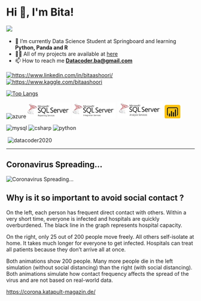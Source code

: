 <h1 align="left">Hi 👋, I'm Bita!</h1>


![](https://komarev.com/ghpvc/?username=DataCoder2020)

- 🌱 I’m currently Data Science Student at Springboard and learning **Python, Panda and R**
- 👨‍💻 All of my projects are available at [here](https://github.com/DataCoder2020?tab=repositories)
- 📫 How to reach me **Datacoder.ba@gmail.com**

<p align="left">
<a href="https://www.linkedin.com/in/bitaashoori/" target="blank"><img align="center" src="https://cdn.jsdelivr.net/npm/simple-icons@3.0.1/icons/linkedin.svg" alt="https://www.linkedin.com/in/bitaashoori/" height="30" width="30" /></a>
<a href="https://www.kaggle.com/bitaashoori" target="blank"><img align="center" src="https://cdn.jsdelivr.net/npm/simple-icons@3.0.1/icons/kaggle.svg" alt="https://www.kaggle.com/bitaashoori" height="30" width="30" /></a>
</p>

[![Top Langs](https://github-readme-stats.vercel.app/api/top-langs/?username=DataCoder2020)](https://github.com/DataCoder2020/github-readme-stats)


<p align="left"><img src="https://www.vectorlogo.zone/logos/microsoft_azure/microsoft_azure-icon.svg" alt="azure" width="40" height="40"/> <img 
src="https://github.com/DataCoder2020/repo/blob/master/ssrs.jpg" alt="SSRS" / > <img 
src="https://github.com/DataCoder2020/repo/blob/master/ssis.jpg" alt="SSIS" / > <img 
src="https://github.com/DataCoder2020/repo/blob/master/ssas.jpg" alt="SSAS" / > <img       
src="https://github.com/DataCoder2020/repo/blob/master/power_bi.jpg" alt="Power_BI" / > </p>   
<p align="left"><img src="https://devicons.github.io/devicon/devicon.git/icons/mysql/mysql-original-wordmark.svg" alt="mysql" width="40" height="40"/> <img                     src="https://devicons.github.io/devicon/devicon.git/icons/csharp/csharp-original.svg" alt="csharp" width="40" height="40"/> <img                                           
src="https://devicons.github.io/devicon/devicon.git/icons/python/python-original.svg" alt="python" width="40" height="40"/></p><p><img align="left"/></p>


<p>&nbsp;<img align="center" src="https://github-readme-stats.vercel.app/api?username=datacoder2020&show_icons=true" alt="datacoder2020" /></p>


---

## Coronavirus Spreading…

![Coronavirus Spreading…](https://github.com/DataCoder2020/repo/blob/master/coronavirus-simulation-katapult%20(1).gif)


## Why is it so important to avoid social contact ? 

On the left, each person has frequent direct contact with others. Within a very short time, everyone is infected and hospitals are quickly overburdened. The black line in the graph represents hospital capacity.

On the right, only 25 out of 200 people move freely. All others self-isolate at home. It takes much longer for everyone to get infected. Hospitals can treat all patients because they don’t arrive all at once.

Both animations show 200 people. Many more people die in the left simulation (without social distancing) than the right (with social distancing). Both animations simulate how contact frequency affects the spread of the virus and are not based on real-world data.

https://corona.katapult-magazin.de/

<!--
**DataCoder2020/DataCoder2020** is a ✨ _special_ ✨ repository because its `README.md` (this file) appears on your GitHub profile.

Here are some ideas to get you started:

- 🔭 I’m currently working on ...
- 🌱 I’m currently learning ...
- 👯 I’m looking to collaborate on ...
- 🤔 I’m looking for help with ...
- 💬 Ask me about ...
- 📫 How to reach me: ...
- 😄 Pronouns: ...
- ⚡ Fun fact: ...
-->

